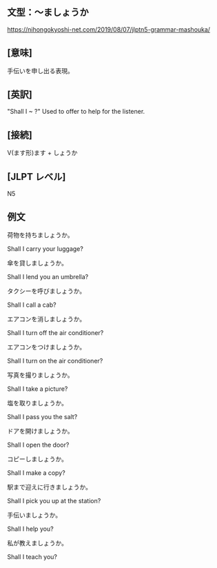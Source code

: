 ## 文型：〜ましょうか
<https://nihongokyoshi-net.com/2019/08/07/jlptn5-grammar-mashouka/>

## [意味]

手伝いを申し出る表現。

## [英訳]
"Shall I ~ ?"
Used to offer to help for the listener.

## [接続]
V(ます形)ます + しょうか

## [JLPT レベル]
N5

## 例文

荷物を持ちましょうか。

Shall I carry your luggage?

傘を貸しましょうか。

Shall I lend you an umbrella?

タクシーを呼びましょうか。

Shall I call a cab?

エアコンを消しましょうか。

Shall I turn off the air conditioner?

エアコンをつけましょうか。

Shall I turn on the air conditioner?

写真を撮りましょうか。

Shall I take a picture?

塩を取りましょうか。

Shall I pass you the salt?

ドアを開けましょうか。

Shall I open the door?

コピーしましょうか。

Shall I make a copy?

駅まで迎えに行きましょうか。

Shall I pick you up at the station?

手伝いましょうか。

Shall I help you?

私が教えましょうか。

Shall I teach you?
